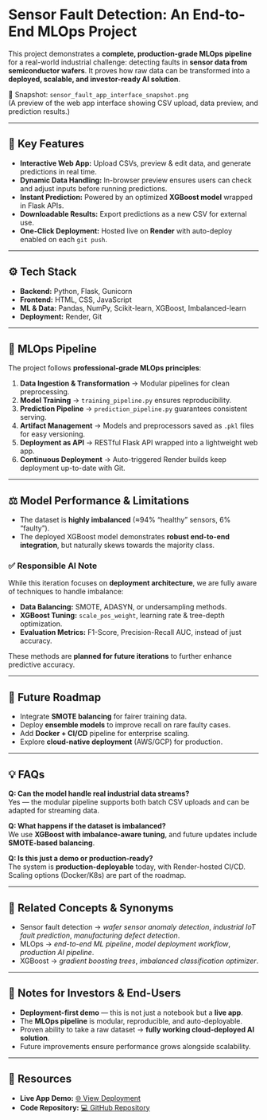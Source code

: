 # Sensor Fault Detection: An End-to-End MLOps Project

This project demonstrates a **complete, production-grade MLOps pipeline** for a real-world industrial challenge: detecting faults in **sensor data from semiconductor wafers**. It proves how raw data can be transformed into a **deployed, scalable, and investor-ready AI solution**.  

📸 Snapshot: `sensor_fault_app_interface_snapshot.png`  
(A preview of the web app interface showing CSV upload, data preview, and prediction results.)

---

## 🌟 Key Features
- **Interactive Web App:** Upload CSVs, preview & edit data, and generate predictions in real time.  
- **Dynamic Data Handling:** In-browser preview ensures users can check and adjust inputs before running predictions.  
- **Instant Prediction:** Powered by an optimized **XGBoost model** wrapped in Flask APIs.  
- **Downloadable Results:** Export predictions as a new CSV for external use.  
- **One-Click Deployment:** Hosted live on **Render** with auto-deploy enabled on each `git push`.  

---

## ⚙️ Tech Stack
- **Backend:** Python, Flask, Gunicorn  
- **Frontend:** HTML, CSS, JavaScript  
- **ML & Data:** Pandas, NumPy, Scikit-learn, XGBoost, Imbalanced-learn  
- **Deployment:** Render, Git  

---

## 🔄 MLOps Pipeline
The project follows **professional-grade MLOps principles**:  

1. **Data Ingestion & Transformation** → Modular pipelines for clean preprocessing.  
2. **Model Training** → `training_pipeline.py` ensures reproducibility.  
3. **Prediction Pipeline** → `prediction_pipeline.py` guarantees consistent serving.  
4. **Artifact Management** → Models and preprocessors saved as `.pkl` files for easy versioning.  
5. **Deployment as API** → RESTful Flask API wrapped into a lightweight web app.  
6. **Continuous Deployment** → Auto-triggered Render builds keep deployment up-to-date with Git.  

---

## ⚖️ Model Performance & Limitations
- The dataset is **highly imbalanced** (≈94% “healthy” sensors, 6% “faulty”).  
- The deployed XGBoost model demonstrates **robust end-to-end integration**, but naturally skews towards the majority class.  

### ✅ Responsible AI Note
While this iteration focuses on **deployment architecture**, we are fully aware of techniques to handle imbalance:  
- **Data Balancing:** SMOTE, ADASYN, or undersampling methods.  
- **XGBoost Tuning:** `scale_pos_weight`, learning rate & tree-depth optimization.  
- **Evaluation Metrics:** F1-Score, Precision-Recall AUC, instead of just accuracy.  

These methods are **planned for future iterations** to further enhance predictive accuracy.  

---

## 🔮 Future Roadmap
- Integrate **SMOTE balancing** for fairer training data.  
- Deploy **ensemble models** to improve recall on rare faulty cases.  
- Add **Docker + CI/CD** pipeline for enterprise scaling.  
- Explore **cloud-native deployment** (AWS/GCP) for production.  

---

## 💡 FAQs
**Q: Can the model handle real industrial data streams?**  
Yes — the modular pipeline supports both batch CSV uploads and can be adapted for streaming data.  

**Q: What happens if the dataset is imbalanced?**  
We use **XGBoost with imbalance-aware tuning**, and future updates include **SMOTE-based balancing**.  

**Q: Is this just a demo or production-ready?**  
The system is **production-deployable** today, with Render-hosted CI/CD. Scaling options (Docker/K8s) are part of the roadmap.  

---

## 🔗 Related Concepts & Synonyms
- Sensor fault detection → *wafer sensor anomaly detection*, *industrial IoT fault prediction*, *manufacturing defect detection*.  
- MLOps → *end-to-end ML pipeline*, *model deployment workflow*, *production AI pipeline*.  
- XGBoost → *gradient boosting trees*, *imbalanced classification optimizer*.  

---

## 📌 Notes for Investors & End-Users
- **Deployment-first demo** — this is not just a notebook but a **live app**.  
- The **MLOps pipeline** is modular, reproducible, and auto-deployable.  
- Proven ability to take a raw dataset → **fully working cloud-deployed AI solution**.  
- Future improvements ensure performance grows alongside scalability.  

---

## 🚀 Resources
- **Live App Demo:** [🌐 View Deployment](https://sensor-fault-0bkp.onrender.com/)  
- **Code Repository:** [💻 GitHub Repository](https://github.com/Shiv-Expert2503/Sensor_Fault)  
